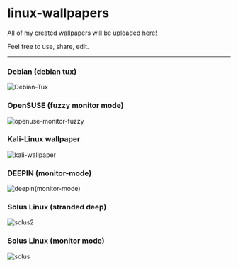 # linux-wallpapers

All of my created wallpapers will be uploaded here! 

Feel free to use, share, edit. 

-------
### Debian (debian tux)
![Debian-Tux](https://github.com/distrohopperuk/linux-wallpapers/assets/159959630/507d9490-7bfb-4b5d-9a89-4abb6b422de7)
### OpenSUSE (fuzzy monitor mode)
![openuse-monitor-fuzzy](https://github.com/distrohopperuk/linux-wallpapers/assets/159959630/d9074e49-27fb-4e43-985a-0deb009a19ae)
### Kali-Linux wallpaper
![kali-wallpaper](https://github.com/distrohopperuk/linux-wallpapers/assets/159959630/7c37c4f4-df24-4796-82f6-bf2b7b2f5ab2)
### DEEPIN (monitor-mode)
![deepin(monitor-mode)](https://github.com/distrohopperuk/linux-wallpapers/assets/161962528/e2e7de87-c18f-43a1-ad00-1a2000547d57)
### Solus Linux (stranded deep)
![solus2](https://github.com/distrohopperuk/linux-wallpapers/assets/159959630/ecef245d-44dd-4c40-9ca8-908f89fec9e5)
### Solus Linux (monitor mode)
![solus](https://github.com/distrohopperuk/linux-wallpapers/assets/159959630/25c892cc-bc1b-43ac-b240-115b602548fc)

